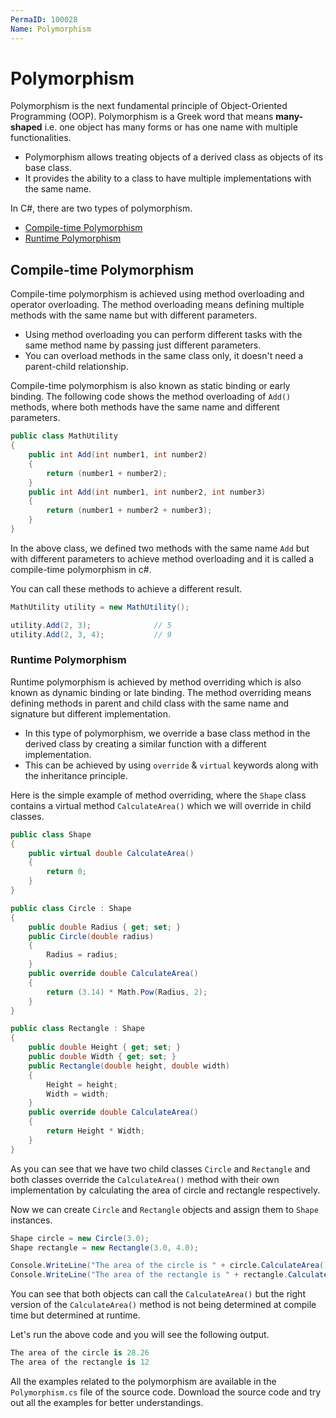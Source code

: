 ```yaml
---
PermaID: 100028
Name: Polymorphism
---
```


# Polymorphism

Polymorphism is the next fundamental principle of Object-Oriented Programming (OOP). Polymorphism is a Greek word that means **many-shaped** i.e. one object has many forms or has one name with multiple functionalities. 

 - Polymorphism allows treating objects of a derived class as objects of its base class. 
 - It provides the ability to a class to have multiple implementations with the same name.

In C#, there are two types of polymorphism. 

 - [Compile-time Polymorphism](#compile-time-polymorphism) 
 - [Runtime Polymorphism](#runtime-polymorphism)

## Compile-time Polymorphism

Compile-time polymorphism is achieved using method overloading and operator overloading. The method overloading means defining multiple methods with the same name but with different parameters.

 - Using method overloading you can perform different tasks with the same method name by passing just different parameters.
 - You can overload methods in the same class only, it doesn't need a parent-child relationship.

Compile-time polymorphism is also known as static binding or early binding. The following code shows the method overloading of `Add()` methods, where both methods have the same name and different parameters.

```csharp
public class MathUtility
{
    public int Add(int number1, int number2)
    {
        return (number1 + number2);
    }
    public int Add(int number1, int number2, int number3)
    {
        return (number1 + number2 + number3);
    }
}
```

In the above class, we defined two methods with the same name `Add` but with different parameters to achieve method overloading and it is called a compile-time polymorphism in c#.

You can call these methods to achieve a different result.

```csharp
MathUtility utility = new MathUtility();

utility.Add(2, 3);              // 5
utility.Add(2, 3, 4);           // 9
```

### Runtime Polymorphism

Runtime polymorphism is achieved by method overriding which is also known as dynamic binding or late binding. The method overriding means defining methods in parent and child class with the same name and signature but different implementation.

 - In this type of polymorphism, we override a base class method in the derived class by creating a similar function with a different implementation.
 - This can be achieved by using `override` & `virtual` keywords along with the inheritance principle.

Here is the simple example of method overriding, where the `Shape` class contains a virtual method `CalculateArea()` which we will override in child classes.

```csharp
public class Shape
{
    public virtual double CalculateArea()
    {
        return 0;
    }
}

public class Circle : Shape
{
    public double Radius { get; set; }
    public Circle(double radius)
    {
        Radius = radius;
    }
    public override double CalculateArea()
    {
        return (3.14) * Math.Pow(Radius, 2);
    }
}

public class Rectangle : Shape
{
    public double Height { get; set; }
    public double Width { get; set; }
    public Rectangle(double height, double width)
    {
        Height = height;
        Width = width;
    }
    public override double CalculateArea()
    {
        return Height * Width;
    }
}
```

As you can see that we have two child classes `Circle` and  `Rectangle` and both classes override the `CalculateArea()` method with their own implementation by calculating the area of circle and rectangle respectively.

Now we can create `Circle` and  `Rectangle` objects and assign them to `Shape` instances.

```csharp
Shape circle = new Circle(3.0);
Shape rectangle = new Rectangle(3.0, 4.0);

Console.WriteLine("The area of the circle is " + circle.CalculateArea());
Console.WriteLine("The area of the rectangle is " + rectangle.CalculateArea());
```

You can see that both objects can call the `CalculateArea()` but the right version of the `CalculateArea()` method is not being determined at compile time but determined at runtime. 

Let's run the above code and you will see the following output.

```csharp
The area of the circle is 28.26
The area of the rectangle is 12
```

All the examples related to the polymorphism are available in the `Polymorphism.cs` file of the source code. Download the source code and try out all the examples for better understandings.